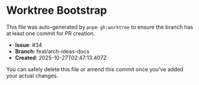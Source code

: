 # Worktree Bootstrap

This file was auto-generated by `pnpm gh:worktree` to ensure the branch has at least one commit for PR creation.

- **Issue**: #34
- **Branch**: feat/arch-ideas-docs
- **Created**: 2025-10-27T02:47:13.407Z

You can safely delete this file or amend this commit once you've added your actual changes.
